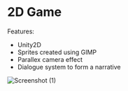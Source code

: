 # 2D Game
Features:
- Unity2D
- Sprites created using GIMP
- Parallex camera effect
- Dialogue system to form a narrative

![Screenshot (1)](https://github.com/jack1e0/game-2/assets/108391293/9da27c94-d22d-4873-ab37-0d4adc7b91cc)

